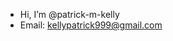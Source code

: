 - Hi, I’m @patrick-m-kelly
- Email: kellypatrick999@gmail.com

<!---
patrick-m-kelly/patrick-m-kelly is a ✨ special ✨ repository because its `README.md` (this file) appears on your GitHub profile.
You can click the Preview link to take a look at your changes.
--->
